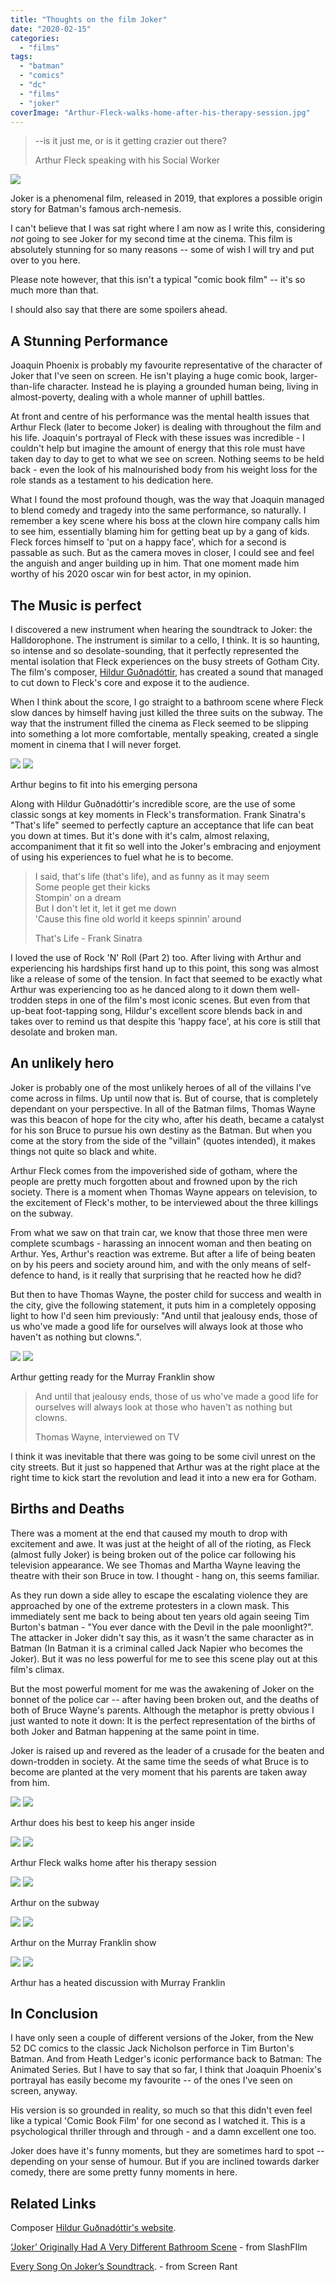 ```yaml
---
title: "Thoughts on the film Joker"
date: "2020-02-15"
categories: 
  - "films"
tags: 
  - "batman"
  - "comics"
  - "dc"
  - "films"
  - "joker"
coverImage: "Arthur-Fleck-walks-home-after-his-therapy-session.jpg"
---
```


> \--is it just me, or is it getting crazier out there?
> 
> Arthur Fleck speaking with his Social Worker

![](images/Joker-film-poster-819x1024.jpg)

Joker is a phenomenal film, released in 2019, that explores a possible origin story for Batman's famous arch-nemesis.

I can't believe that I was sat right where I am now as I write this, considering _not_ going to see Joker for my second time at the cinema. This film is absolutely stunning for so many reasons -- some of wish I will try and put over to you here.

Please note however, that this isn't a typical "comic book film" -- it's so much more than that.

I should also say that there are some spoilers ahead.

## A Stunning Performance

Joaquin Phoenix is probably my favourite representative of the character of Joker that I've seen on screen. He isn't playing a huge comic book, larger-than-life character. Instead he is playing a grounded human being, living in almost-poverty, dealing with a whole manner of uphill battles.

At front and centre of his performance was the mental health issues that Arthur Fleck (later to become Joker) is dealing with throughout the film and his life. Joaquin's portrayal of Fleck with these issues was incredible - I couldn't help but imagine the amount of energy that this role must have taken day to day to get to what we see on screen. Nothing seems to be held back - even the look of his malnourished body from his weight loss for the role stands as a testament to his dedication here.

What I found the most profound though, was the way that Joaquin managed to blend comedy and tragedy into the same performance, so naturally. I remember a key scene where his boss at the clown hire company calls him to see him, essentially blaming him for getting beat up by a gang of kids. Fleck forces himself to 'put on a happy face', which for a second is passable as such. But as the camera moves in closer, I could see and feel the anguish and anger building up in him. That one moment made him worthy of his 2020 oscar win for best actor, in my opinion.

## The Music is perfect

I discovered a new instrument when hearing the soundtrack to Joker: the Halldorophone. The instrument is similar to a cello, I think. It is so haunting, so intense and so desolate-sounding, that it perfectly represented the mental isolation that Fleck experiences on the busy streets of Gotham City. The film's composer, [Hildur Guðnadóttir](https://www.hildurness.com/), has created a sound that managed to cut down to Fleck's core and expose it to the audience.

When I think about the score, I go straight to a bathroom scene where Fleck slow dances by himself having just killed the three suits on the subway. The way that the instrument filled the cinema as Fleck seemed to be slipping into something a lot more comfortable, mentally speaking, created a single moment in cinema that I will never forget.

[![](images/Arthur-begins-to-fit-into-his-emerging-persona-1024x542.jpg)](images/Arthur-begins-to-fit-into-his-emerging-persona.jpg)
[![](images/Arthur-begins-to-fit-into-his-emerging-persona-1024x542.jpg)](images/Arthur-begins-to-fit-into-his-emerging-persona.jpg)

Arthur begins to fit into his emerging persona

Along with Hildur Guðnadóttir's incredible score, are the use of some classic songs at key moments in Fleck's transformation. Frank Sinatra's "That's life" seemed to perfectly capture an acceptance that life can beat you down at times. But it's done with it's calm, almost relaxing, accompaniment that it fit so well into the Joker's embracing and enjoyment of using his experiences to fuel what he is to become.

> I said, that's life (that's life), and as funny as it may seem  
> Some people get their kicks  
> Stompin' on a dream  
> But I don't let it, let it get me down  
> 'Cause this fine old world it keeps spinnin' around
> 
> That's Life - Frank Sinatra

I loved the use of Rock 'N' Roll (Part 2) too. After living with Arthur and experiencing his hardships first hand up to this point, this song was almost like a release of some of the tension. In fact that seemed to be exactly what Arthur was experiencing too as he danced along to it down them well-trodden steps in one of the film's most iconic scenes. But even from that up-beat foot-tapping song, Hildur's excellent score blends back in and takes over to remind us that despite this 'happy face', at his core is still that desolate and broken man.

## An unlikely hero

Joker is probably one of the most unlikely heroes of all of the villains I've come across in films. Up until now that is. But of course, that is completely dependant on your perspective. In all of the Batman films, Thomas Wayne was this beacon of hope for the city who, after his death, became a catalyst for his son Bruce to pursue his own destiny as the Batman. But when you come at the story from the side of the "villain" (quotes intended), it makes things not quite so black and white.

Arthur Fleck comes from the impoverished side of gotham, where the people are pretty much forgotten about and frowned upon by the rich society. There is a moment when Thomas Wayne appears on television, to the excitement of Fleck's mother, to be interviewed about the three killings on the subway.

From what we saw on that train car, we know that those three men were complete scumbags - harassing an innocent woman and then beating on Arthur. Yes, Arthur's reaction was extreme. But after a life of being beaten on by his peers and society around him, and with the only means of self-defence to hand, is it really that surprising that he reacted how he did?

But then to have Thomas Wayne, the poster child for success and wealth in the city, give the following statement, it puts him in a completely opposing light to how I'd seen him previously: "And until that jealousy ends, those of us who've made a good life for ourselves will always look at those who haven't as nothing but clowns.".

[![](images/Arthur-getting-ready-for-the-Murray-Franklin-show-1024x542.jpg)](images/Arthur-getting-ready-for-the-Murray-Franklin-show.jpg)
[![](images/Arthur-getting-ready-for-the-Murray-Franklin-show-1024x542.jpg)](images/Arthur-getting-ready-for-the-Murray-Franklin-show.jpg)

Arthur getting ready for the Murray Franklin show

> And until that jealousy ends, those of us who've made a good life for ourselves will always look at those who haven't as nothing but clowns.
> 
> Thomas Wayne, interviewed on TV

I think it was inevitable that there was going to be some civil unrest on the city streets. But it just so happened that Arthur was at the right place at the right time to kick start the revolution and lead it into a new era for Gotham.

## Births and Deaths

There was a moment at the end that caused my mouth to drop with excitement and awe. It was just at the height of all of the rioting, as Fleck (almost fully Joker) is being broken out of the police car following his television appearance. We see Thomas and Martha Wayne leaving the theatre with their son Bruce in tow. I thought - hang on, this seems familiar.

As they run down a side alley to escape the escalating violence they are approached by one of the extreme protesters in a clown mask. This immediately sent me back to being about ten years old again seeing Tim Burton's batman - "You ever dance with the Devil in the pale moonlight?". The attacker in Joker didn't say this, as it wasn't the same character as in Batman (In Batman it is a criminal called Jack Napier who becomes the Joker). But it was no less powerful for me to see this scene play out at this film's climax.

But the most powerful moment for me was the awakening of Joker on the bonnet of the police car -- after having been broken out, and the deaths of both of Bruce Wayne's parents. Although the metaphor is pretty obvious I just wanted to note it down: It is the perfect representation of the births of both Joker and Batman happening at the same point in time.

Joker is raised up and revered as the leader of a crusade for the beaten and down-trodden in society. At the same time the seeds of what Bruce is to become are planted at the very moment that his parents are taken away from him.

[![](images/Arthur-does-his-best-to-keep-his-anger-inside-1024x550.jpg)](images/Arthur-does-his-best-to-keep-his-anger-inside.jpg)
[![](images/Arthur-does-his-best-to-keep-his-anger-inside-1024x550.jpg)](images/Arthur-does-his-best-to-keep-his-anger-inside.jpg)

Arthur does his best to keep his anger inside

[![](images/Arthur-Fleck-walks-home-after-his-therapy-session-1024x559.jpg)](images/Arthur-Fleck-walks-home-after-his-therapy-session.jpg)
[![](images/Arthur-Fleck-walks-home-after-his-therapy-session-1024x559.jpg)](images/Arthur-Fleck-walks-home-after-his-therapy-session.jpg)

Arthur Fleck walks home after his therapy session

[![](images/Arthur-on-the-subway-1024x544.jpg)](images/Arthur-on-the-subway.jpg)
[![](images/Arthur-on-the-subway-1024x544.jpg)](images/Arthur-on-the-subway.jpg)

Arthur on the subway

[![](images/Arthur-on-the-Murray-Franklin-show-1024x542.jpg)](images/Arthur-on-the-Murray-Franklin-show.jpg)
[![](images/Arthur-on-the-Murray-Franklin-show-1024x542.jpg)](images/Arthur-on-the-Murray-Franklin-show.jpg)

Arthur on the Murray Franklin show

[![](images/Arthur-has-a-heated-discussion-with-Murray-Franklin-1024x542.jpg)](images/Arthur-has-a-heated-discussion-with-Murray-Franklin.jpg)
[![](images/Arthur-has-a-heated-discussion-with-Murray-Franklin-1024x542.jpg)](images/Arthur-has-a-heated-discussion-with-Murray-Franklin.jpg)

Arthur has a heated discussion with Murray Franklin

## In Conclusion

I have only seen a couple of different versions of the Joker, from the New 52 DC comics to the classic Jack Nicholson perforce in Tim Burton's Batman. And from Heath Ledger's iconic performance back to Batman: The Animated Series. But I have to say that so far, I think that Joaquin Phoenix's portrayal has easily become my favourite -- of the ones I've seen on screen, anyway.

His version is so grounded in reality, so much so that this didn't even feel like a typical 'Comic Book Film' for one second as I watched it. This is a psychological thriller through and through - and a damn excellent one too.

Joker does have it's funny moments, but they are sometimes hard to spot -- depending on your sense of humour. But if you are inclined towards darker comedy, there are some pretty funny moments in here.

## Related Links

Composer [Hildur Guðnadóttir's website](https://www.hildurness.com/).

[‘Joker’ Originally Had A Very Different Bathroom Scene](https://www.slashfilm.com/joker-bathroom-scene-creation/) - from SlashFIlm

[Every Song On Joker’s Soundtrack](https://screenrant.com/joker-movie-soundtrack-songs/). - from Screen Rant
